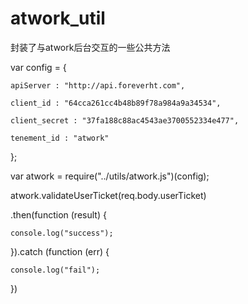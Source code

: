 # atwork_util
封装了与atwork后台交互的一些公共方法


var config = {

	apiServer : "http://api.foreverht.com",
	
	client_id : "64cca261cc4b48b89f78a984a9a34534",
	
	client_secret : "37fa188c88ac4543ae3700552334e477",
	
	tenement_id : "atwork"
	
};

var atwork = require("../utils/atwork.js")(config);

atwork.validateUserTicket(req.body.userTicket)

.then(function (result) {

	console.log("success");
	
}).catch (function (err) {

	console.log("fail");
	
})



	
